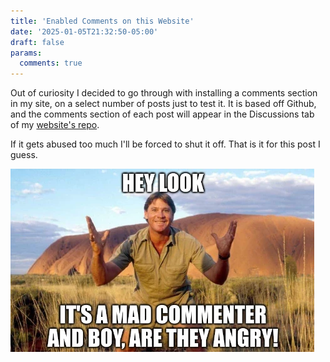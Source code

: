 ```yaml
---
title: 'Enabled Comments on this Website'
date: '2025-01-05T21:32:50-05:00'
draft: false
params:
  comments: true
---
```


Out of curiosity I decided to go through with installing a comments section in my site, on a select number of posts just to test it. It is based off Github, and the comments section of each post will appear in the Discussions tab of my [website's repo](https://www.github.com/dbob16/website/).

<!--more-->

If it gets abused too much I'll be forced to shut it off. That is it for this post I guess.

![Steve Irwin captioned: Hey look, a mad commenter, and boy are they angry](AngryCommenter.webp)